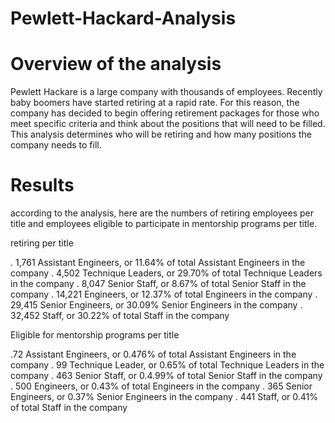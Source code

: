 # Pewlett-Hackard-Analysis
# Overview of the analysis

  Pewlett Hackare is a large company with thousands of employees. Recently baby boomers have started retiring at a rapid rate. For this reason, the company has decided to begin offering retirement packages for those who meet specific criteria and think about the positions that will need to be filled. This analysis determines who will be retiring and how many positions the company needs to fill. 

# Results
according to the analysis, here are the numbers of retiring employees per title and employees eligible to participate in mentorship programs per title.

retiring per title 

  . 1,761 Assistant Engineers, or 11.64% of total Assistant Engineers in the company 
  . 4,502 Technique Leaders, or 29.70% of total Technique Leaders in the company
  . 8,047 Senior Staff, or 8.67% of total Senior Staff in the company 
  . 14,221 Engineers, or 12.37% of total Engineers in the company 
  . 29,415 Senior Engineers, or 30.09% Senior Engineers  in the company 
  . 32,452 Staff, or 30.22% of total Staff in the company 

Eligible for mentorship programs per title

  .72  Assistant Engineers, or 0.476%  of total Assistant Engineers in the company 
  . 99 Technique Leader, or 0.65% of total Technique Leaders in the company
  . 463 Senior Staff, or 0.4.99% of total Senior Staff in the company 
  . 500 Engineers, or 0.43% of total Engineers in the company 
  . 365 Senior Engineers, or 0.37% Senior Engineers  in the company 
  . 441 Staff, or 0.41% of total Staff in the company 

